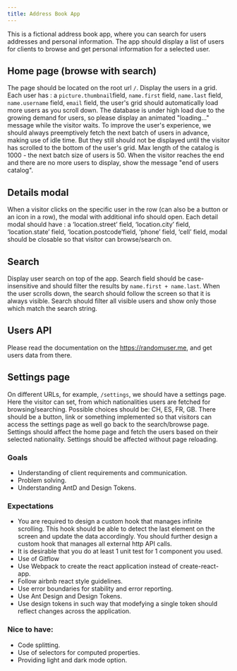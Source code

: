 ```yaml
---
title: Address Book App
---
```




This is a fictional address book app, where you can search for users addresses and personal information. The app should display a list of users for clients to browse and get personal information for a selected user.

## Home page (browse with search)

The page should be located on the root url `/`. Display the users in a grid. Each user has : a `picture.thumbnail`​ field, `name.first`​ field, `name.last`​ field, `name.username`​ field, `email`​ field, the user's grid should automatically load more users as you scroll down. The database is under high load due to the growing demand for users, so please display an animated "loading..." message while the visitor waits. To improve the user's experience, we should always preemptively fetch the next batch of users in advance, making use of idle time. But they still should not be displayed until the visitor has scrolled to the bottom of the user's grid. Max length of the catalog is 1000 - the next batch size of users is 50. When the visitor reaches the end and there are no more users to display, show the message "end of users catalog".

## Details modal

When a visitor clicks on the specific user in the row (can also be a button or an icon in a row), the modal with additional info should open. Each detail modal should have : a ‘location.street’​ field, ‘location.city’​ field, ‘location.state’​ field, ‘location.postcode’​ field, ‘phone’​ field, ‘cell’​ field, modal should be closable so that visitor can browse/search on.

## Search

Display user search on top of the app. Search field should be case-insensitive and should filter the results by `name.first + name.last`​. When the user scrolls down, the search should follow the screen so that it is always visible. Search should filter all visible users and show only those which match the search string.

## Users API

Please read the documentation on the https://randomuser.me, and get users data from there.

## Settings page

On different URLs, for example, `/settings`, we should have a settings page. Here the visitor can set, from which nationalities users are fetched for browsing/searching.
Possible choices should be: CH, ES, FR, GB. There should be a button, link or something implemented so that visitors can access the settings page as well go back to the search/browse page. Settings should affect the home page and fetch the users based on their selected nationality.
Settings should be affected without page reloading.

### Goals

- Understanding of client requirements and communication.
- Problem solving.
- Understanding AntD and Design Tokens.

### Expectations

- You are required to design a custom hook that manages infinite scrolling. This hook should be able to detect the last element on the screen and update the data accordingly. You should further design a custom hook that manages all external http API calls.
- It is desirable that you do at least 1 unit test for 1 component you used.
- Use of Gitflow
- Use Webpack to create the react application instead of create-react-app.
- Follow airbnb react style guidelines.
- Use error boundaries for stability and error reporting.
- Use Ant Design and Design Tokens.
- Use design tokens in such way that modefying a single token should reflect changes across the application.

### Nice to have:

- Code splitting.
- Use of selectors for computed properties.
- Providing light and dark mode option.
